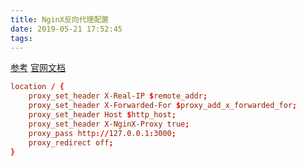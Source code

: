 ```yaml
---
title: NginX反向代理配置
date: 2019-05-21 17:52:45
tags:
---
```


[参考][1]
[官网文档][2]


```nginx.conf
location / {
    proxy_set_header X-Real-IP $remote_addr;
    proxy_set_header X-Forwarded-For $proxy_add_x_forwarded_for;
    proxy_set_header Host $http_host;
    proxy_set_header X-NginX-Proxy true;
    proxy_pass http://127.0.0.1:3000;
    proxy_redirect off;
}
```


[1]: https://www.digitalocean.com/community/questions/nginx-reverse-proxy-with-express-and-node-js-app-not-redirecting-to-https
[2]: https://docs.nginx.com/nginx/admin-guide/web-server/reverse-proxy/

